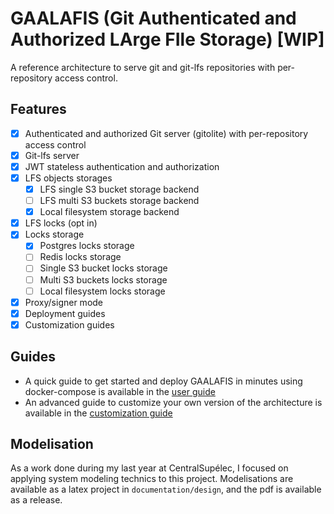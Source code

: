 # GAALAFIS (Git Authenticated and Authorized LArge FIle Storage) [WIP]

A reference architecture to serve git and git-lfs repositories with per-repository access control.

## Features

- [x] Authenticated and authorized Git server (gitolite) with per-repository access control
- [x] Git-lfs server
- [x] JWT stateless authentication and authorization
- [x] LFS objects storages
    - [x] LFS single S3 bucket storage backend
    - [ ] LFS multi S3 buckets storage backend
    - [x] Local filesystem storage backend
- [x] LFS locks (opt in)
- [x] Locks storage
    - [x] Postgres locks storage
    - [ ] Redis locks storage
    - [ ] Single S3 bucket locks storage
    - [ ] Multi S3 buckets locks storage
    - [ ] Local filesystem locks storage
- [x] Proxy/signer mode
- [x] Deployment guides
- [x] Customization guides

## Guides

- A quick guide to get started and deploy GAALAFIS in minutes using docker-compose is available in the [user guide](documentation/user-guide/user-guide.md)
- An advanced guide to customize your own version of the architecture is available in the [customization guide](documentation/user-guide/customization-guide.md)

## Modelisation

As a work done during my last year at CentralSupélec, I focused on applying system modeling technics to this project. Modelisations are available as a latex project in `documentation/design`, and the pdf is available as a release.
